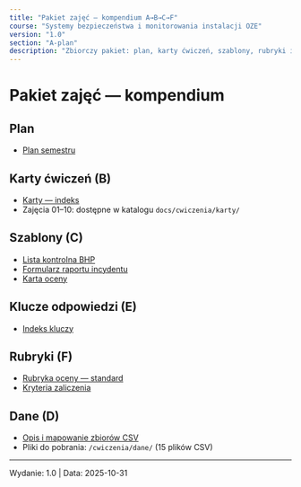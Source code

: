```yaml
---
title: "Pakiet zajęć — kompendium A→B→C→F"
course: "Systemy bezpieczeństwa i monitorowania instalacji OZE"
version: "1.0"
section: "A-plan"
description: "Zbiorczy pakiet: plan, karty ćwiczeń, szablony, rubryki i klucze"
---
```


# Pakiet zajęć — kompendium

## Plan
- [Plan semestru](/docs/cwiczenia/plan/01-plan-semestru)

## Karty ćwiczeń (B)
- [Karty — indeks](/docs/cwiczenia/karty/)
- Zajęcia 01–10: dostępne w katalogu `docs/cwiczenia/karty/`

## Szablony (C)
- [Lista kontrolna BHP](/docs/cwiczenia/szablony/checklista-bhp)
- [Formularz raportu incydentu](/docs/cwiczenia/szablony/formularz-raportu-incydentu)
- [Karta oceny](/docs/cwiczenia/szablony/karta-oceny)

## Klucze odpowiedzi (E)
- [Indeks kluczy](/docs/cwiczenia/klucze/)

## Rubryki (F)
- [Rubryka oceny — standard](/docs/cwiczenia/rubryki/rubryka-oceny-standard)
- [Kryteria zaliczenia](/docs/cwiczenia/rubryki/kryteria-zaliczenia)

## Dane (D)
- [Opis i mapowanie zbiorów CSV](/docs/cwiczenia/dane)
- Pliki do pobrania: `/cwiczenia/dane/` (15 plików CSV)

---
Wydanie: 1.0 | Data: 2025-10-31



